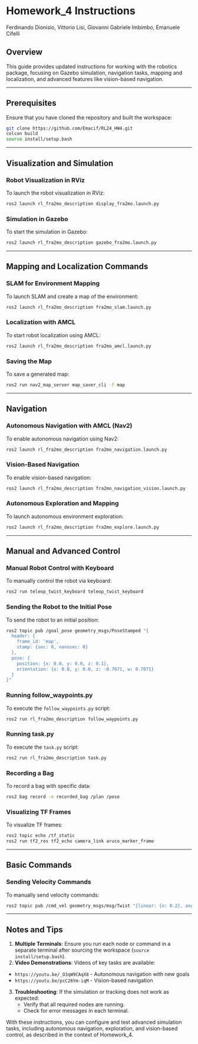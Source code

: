 # Homework_4 Instructions

Ferdinando Dionisio, Vittorio Lisi, Giovanni Gabriele Imbimbo, Emanuele Cifelli

## Overview

This guide provides updated instructions for working with the robotics package, focusing on Gazebo simulation, navigation tasks, mapping and localization, and advanced features like vision-based navigation.

---

## Prerequisites

Ensure that you have cloned the repository and built the workspace:

```bash
git clone https://github.com/Emacif/RL24_HW4.git
colcon build
source install/setup.bash
```

---

## Visualization and Simulation

### Robot Visualization in RViz

To launch the robot visualization in RViz:

```bash
ros2 launch rl_fra2mo_description display_fra2mo.launch.py
```

### Simulation in Gazebo

To start the simulation in Gazebo:

```bash
ros2 launch rl_fra2mo_description gazebo_fra2mo.launch.py
```

---

## Mapping and Localization Commands

### SLAM for Environment Mapping

To launch SLAM and create a map of the environment:

```bash
ros2 launch rl_fra2mo_description fra2mo_slam.launch.py
```

### Localization with AMCL

To start robot localization using AMCL:

```bash
ros2 launch rl_fra2mo_description fra2mo_amcl.launch.py
```

### Saving the Map

To save a generated map:

```bash
ros2 run nav2_map_server map_saver_cli -f map
```

---

## Navigation

### Autonomous Navigation with AMCL (Nav2)

To enable autonomous navigation using Nav2:

```bash
ros2 launch rl_fra2mo_description fra2mo_navigation.launch.py
```

### Vision-Based Navigation

To enable vision-based navigation:

```bash
ros2 launch rl_fra2mo_description fra2mo_navigation_vision.launch.py
```

### Autonomous Exploration and Mapping

To launch autonomous environment exploration:

```bash
ros2 launch rl_fra2mo_description fra2mo_explore.launch.py
```

---

## Manual and Advanced Control

### Manual Robot Control with Keyboard

To manually control the robot via keyboard:

```bash
ros2 run teleop_twist_keyboard teleop_twist_keyboard
```

### Sending the Robot to the Initial Pose

To send the robot to an initial position:

```bash
ros2 topic pub /goal_pose geometry_msgs/PoseStamped "{
  header: {
    frame_id: 'map',
    stamp: {sec: 0, nanosec: 0}
  },
  pose: {
    position: {x: 0.0, y: 0.0, z: 0.1},
    orientation: {x: 0.0, y: 0.0, z: -0.7071, w: 0.7071}
  }
}"
```

### Running follow_waypoints.py

To execute the `follow_waypoints.py` script:

```bash
ros2 run rl_fra2mo_description follow_waypoints.py
```

### Running task.py

To execute the `task.py` script:

```bash
ros2 run rl_fra2mo_description task.py
```

### Recording a Bag

To record a bag with specific data:

```bash
ros2 bag record -o recorded_bag /plan /pose
```

### Visualizing TF Frames

To visualize TF frames:

```bash
ros2 topic echo /tf_static
ros2 run tf2_ros tf2_echo camera_link aruco_marker_frame
```

---

## Basic Commands

### Sending Velocity Commands

To manually send velocity commands:

```bash
ros2 topic pub /cmd_vel geometry_msgs/msg/Twist "{linear: {x: 0.2}, angular: {z: 0.2}}"
```

---

## Notes and Tips

1. **Multiple Terminals**: Ensure you run each node or command in a separate terminal after sourcing the workspace (`source install/setup.bash`).
2. **Video Demonstrations**: Videos of key tasks are available:

- `https://youtu.be/_O3qW9CAqX8` - Autonomous navigation with new goals
- `https://youtu.be/pcC26Ym-iqM` - Vision-based navigation

3. **Troubleshooting**: If the simulation or tracking does not work as expected:
   - Verify that all required nodes are running.
   - Check for error messages in each terminal.

With these instructions, you can configure and test advanced simulation tasks, including autonomous navigation, exploration, and vision-based control, as described in the context of Homework_4.
